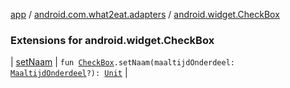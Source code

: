 [app](../../index.md) / [android.com.what2eat.adapters](../index.md) / [android.widget.CheckBox](./index.md)

### Extensions for android.widget.CheckBox

| [setNaam](set-naam.md) | `fun `[`CheckBox`](https://developer.android.com/reference/android/widget/CheckBox.html)`.setNaam(maaltijdOnderdeel: `[`MaaltijdOnderdeel`](../../android.com.what2eat.model/-maaltijd-onderdeel/index.md)`?): `[`Unit`](https://kotlinlang.org/api/latest/jvm/stdlib/kotlin/-unit/index.html) |

